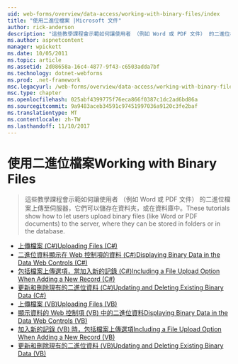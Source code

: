 ```yaml
---
uid: web-forms/overview/data-access/working-with-binary-files/index
title: "使用二進位檔案 |Microsoft 文件"
author: rick-anderson
description: "這些教學課程會示範如何讓使用者 （例如 Word 或 PDF 文件） 的二進位檔案上傳至伺服器，它們可以儲存在資料夾，或在資料庫中。"
ms.author: aspnetcontent
manager: wpickett
ms.date: 10/05/2011
ms.topic: article
ms.assetid: 2d08658a-16c4-4877-9f43-c6503adda7bf
ms.technology: dotnet-webforms
ms.prod: .net-framework
msc.legacyurl: /web-forms/overview/data-access/working-with-binary-files
msc.type: chapter
ms.openlocfilehash: 025abf4399775f76eca866f0387c1dc2ad6bd86a
ms.sourcegitcommit: 9a9483aceb34591c97451997036a9120c3fe2baf
ms.translationtype: MT
ms.contentlocale: zh-TW
ms.lasthandoff: 11/10/2017
---
```

<a name="working-with-binary-files"></a><span data-ttu-id="0f200-103">使用二進位檔案</span><span class="sxs-lookup"><span data-stu-id="0f200-103">Working with Binary Files</span></span>
====================
> <span data-ttu-id="0f200-104">這些教學課程會示範如何讓使用者 （例如 Word 或 PDF 文件） 的二進位檔案上傳至伺服器，它們可以儲存在資料夾，或在資料庫中。</span><span class="sxs-lookup"><span data-stu-id="0f200-104">These tutorials show how to let users upload binary files (like Word or PDF documents) to the server, where they can be stored in folders or in the database.</span></span>


- [<span data-ttu-id="0f200-105">上傳檔案 (C#)</span><span class="sxs-lookup"><span data-stu-id="0f200-105">Uploading Files (C#)</span></span>](uploading-files-cs.md)
- [<span data-ttu-id="0f200-106">二進位資料顯示在 Web 控制項的資料 (C#)</span><span class="sxs-lookup"><span data-stu-id="0f200-106">Displaying Binary Data in the Data Web Controls (C#)</span></span>](displaying-binary-data-in-the-data-web-controls-cs.md)
- [<span data-ttu-id="0f200-107">包括檔案上傳選項，當加入新的記錄 (C#)</span><span class="sxs-lookup"><span data-stu-id="0f200-107">Including a File Upload Option When Adding a New Record (C#)</span></span>](including-a-file-upload-option-when-adding-a-new-record-cs.md)
- [<span data-ttu-id="0f200-108">更新和刪除現有的二進位資料 (C#)</span><span class="sxs-lookup"><span data-stu-id="0f200-108">Updating and Deleting Existing Binary Data (C#)</span></span>](updating-and-deleting-existing-binary-data-cs.md)
- [<span data-ttu-id="0f200-109">上傳檔案 (VB)</span><span class="sxs-lookup"><span data-stu-id="0f200-109">Uploading Files (VB)</span></span>](uploading-files-vb.md)
- [<span data-ttu-id="0f200-110">顯示資料的 Web 控制項 (VB) 中的二進位資料</span><span class="sxs-lookup"><span data-stu-id="0f200-110">Displaying Binary Data in the Data Web Controls (VB)</span></span>](displaying-binary-data-in-the-data-web-controls-vb.md)
- [<span data-ttu-id="0f200-111">加入新的記錄 (VB) 時，包括檔案上傳選項</span><span class="sxs-lookup"><span data-stu-id="0f200-111">Including a File Upload Option When Adding a New Record (VB)</span></span>](including-a-file-upload-option-when-adding-a-new-record-vb.md)
- [<span data-ttu-id="0f200-112">更新和刪除現有的二進位資料 (VB)</span><span class="sxs-lookup"><span data-stu-id="0f200-112">Updating and Deleting Existing Binary Data (VB)</span></span>](updating-and-deleting-existing-binary-data-vb.md)
